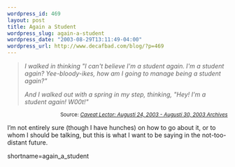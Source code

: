 ```yaml
--- 
wordpress_id: 469
layout: post
title: Again a Student
wordpress_slug: again-a-student
wordpress_date: "2003-08-29T13:11:49-04:00"
wordpress_url: http://www.decafbad.com/blog/?p=469
---
```

<blockquote cite="http://www.yarinareth.net/caveatlector/archive/week_2003_08_24.html#e002076"><i>I walked in thinking "I can't believe I'm a student again. I'm a student again? Yee-bloody-ikes, how am I going to manage being a student again?"

And I walked out with a spring in my step, thinking, "Hey! I'm a student again! W00t!"</i></blockquote><div class="credit" align="right"><small>Source: <cite><a href="http://www.yarinareth.net/caveatlector/archive/week_2003_08_24.html#e002076">Caveat Lector: Augusti 24, 2003 - Augusti 30, 2003 Archives</a></cite></small></div>	<p>I&#8217;m not entirely sure (though I have hunches) on how to go about it, or to whom I should be talking, but this is what I want to be saying in the not-too-distant future.</p>
<!--more-->
shortname=again_a_student
